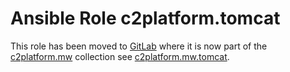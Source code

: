 # Ansible Role c2platform.tomcat

This role has been moved to [GitLab](https://gitlab.com/c2platform/) where it is now part of the [c2platform.mw](https://gitlab.com/c2platform/ansible-collection-mw) collection see [c2platform.mw.tomcat](https://gitlab.com/c2platform/ansible-collection-mw/-/blob/master/roles/tomcat/README.md).
